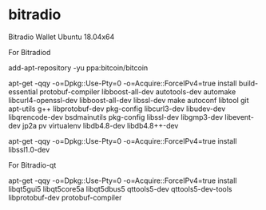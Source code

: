 # bitradio
Bitradio Wallet Ubuntu 18.04x64

For Bitradiod

add-apt-repository -yu ppa:bitcoin/bitcoin

apt-get -qqy -o=Dpkg::Use-Pty=0 -o=Acquire::ForceIPv4=true install build-essential protobuf-compiler libboost-all-dev autotools-dev automake libcurl4-openssl-dev libboost-all-dev libssl-dev make autoconf libtool git apt-utils g++ libprotobuf-dev pkg-config libcurl3-dev libudev-dev libqrencode-dev bsdmainutils pkg-config libssl-dev libgmp3-dev libevent-dev jp2a pv virtualenv libdb4.8-dev libdb4.8++-dev


apt-get -qqy -o=Dpkg::Use-Pty=0 -o=Acquire::ForceIPv4=true install libssl1.0-dev

For Bitradio-qt

apt-get -qqy -o=Dpkg::Use-Pty=0 -o=Acquire::ForceIPv4=true install libqt5gui5 libqt5core5a libqt5dbus5 qttools5-dev qttools5-dev-tools libprotobuf-dev protobuf-compiler


